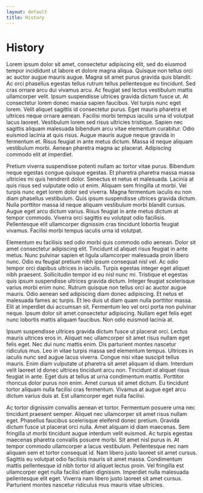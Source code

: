 ```yaml
---
layout: default
title: History
---
```


# History

Lorem ipsum dolor sit amet, consectetur adipiscing elit, sed do eiusmod tempor incididunt ut labore et dolore magna aliqua. Quisque non tellus orci ac auctor augue mauris augue. Magna sit amet purus gravida quis blandit. Ac orci phasellus egestas tellus rutrum tellus pellentesque eu tincidunt. Sed cras ornare arcu dui vivamus arcu. Ac feugiat sed lectus vestibulum mattis ullamcorper velit. Ipsum suspendisse ultrices gravida dictum fusce ut. At consectetur lorem donec massa sapien faucibus. Vel turpis nunc eget lorem. Velit aliquet sagittis id consectetur purus. Eget mauris pharetra et ultrices neque ornare aenean. Facilisi morbi tempus iaculis urna id volutpat lacus laoreet. Vestibulum lorem sed risus ultricies tristique. Sapien nec sagittis aliquam malesuada bibendum arcu vitae elementum curabitur. Odio euismod lacinia at quis risus. Augue mauris augue neque gravida in fermentum et. Risus feugiat in ante metus dictum. Massa id neque aliquam vestibulum morbi. Aenean pharetra magna ac placerat. Adipiscing commodo elit at imperdiet.

Pretium viverra suspendisse potenti nullam ac tortor vitae purus. Bibendum neque egestas congue quisque egestas. Et pharetra pharetra massa massa ultricies mi quis hendrerit dolor. Senectus et netus et malesuada. Lacinia at quis risus sed vulputate odio ut enim. Aliquam sem fringilla ut morbi. Vel turpis nunc eget lorem dolor sed viverra. Magna fermentum iaculis eu non diam phasellus vestibulum. Quis ipsum suspendisse ultrices gravida dictum. Nulla porttitor massa id neque aliquam vestibulum morbi blandit cursus. Augue eget arcu dictum varius. Risus feugiat in ante metus dictum at tempor commodo. Viverra orci sagittis eu volutpat odio facilisis. Pellentesque elit ullamcorper dignissim cras tincidunt lobortis feugiat vivamus. Facilisi morbi tempus iaculis urna id volutpat.

Elementum eu facilisis sed odio morbi quis commodo odio aenean. Dolor sit amet consectetur adipiscing elit. Tincidunt id aliquet risus feugiat in ante metus. Nunc pulvinar sapien et ligula ullamcorper malesuada proin libero nunc. Odio eu feugiat pretium nibh ipsum consequat nisl vel. Ac odio tempor orci dapibus ultrices in iaculis. Turpis egestas integer eget aliquet nibh praesent. Sollicitudin tempor id eu nisl nunc mi. Tristique et egestas quis ipsum suspendisse ultrices gravida dictum. Integer feugiat scelerisque varius morbi enim nunc. Rutrum quisque non tellus orci ac auctor augue mauris. Odio aenean sed adipiscing diam donec adipiscing. Et netus et malesuada fames ac turpis. Et leo duis ut diam quam nulla porttitor massa. Elit at imperdiet dui accumsan sit. Fermentum leo vel orci porta non pulvinar neque. Ipsum dolor sit amet consectetur adipiscing. Nullam eget felis eget nunc lobortis mattis aliquam faucibus. Non odio euismod lacinia at.

Ipsum suspendisse ultrices gravida dictum fusce ut placerat orci. Lectus mauris ultrices eros in. Aliquet nec ullamcorper sit amet risus nullam eget felis eget. Nec dui nunc mattis enim. Dis parturient montes nascetur ridiculus mus. Leo in vitae turpis massa sed elementum tempus. Ultrices in iaculis nunc sed augue lacus viverra. Congue nisi vitae suscipit tellus mauris. Enim diam vulputate ut pharetra sit amet aliquam id diam. Interdum velit laoreet id donec ultrices tincidunt arcu non. Tincidunt id aliquet risus feugiat in ante. Eget duis at tellus at urna condimentum mattis. Porttitor rhoncus dolor purus non enim. Amet cursus sit amet dictum. Eu tincidunt tortor aliquam nulla facilisi cras fermentum. Vivamus at augue eget arcu dictum varius duis at. Est ullamcorper eget nulla facilisi.

Ac tortor dignissim convallis aenean et tortor. Fermentum posuere urna nec tincidunt praesent semper. Aliquet nec ullamcorper sit amet risus nullam eget. Phasellus faucibus scelerisque eleifend donec pretium. Gravida dictum fusce ut placerat orci nulla. Amet aliquam id diam maecenas. Sem fringilla ut morbi tincidunt augue interdum velit euismod. Ac turpis egestas maecenas pharetra convallis posuere morbi. Sit amet nisl purus in. At tempor commodo ullamcorper a lacus vestibulum. Pellentesque nec nam aliquam sem et tortor consequat id. Nam libero justo laoreet sit amet cursus. Sagittis eu volutpat odio facilisis mauris sit amet massa. Condimentum mattis pellentesque id nibh tortor id aliquet lectus proin. Vel fringilla est ullamcorper eget nulla facilisi etiam dignissim. Imperdiet nulla malesuada pellentesque elit eget. Viverra nam libero justo laoreet sit amet cursus. Parturient montes nascetur ridiculus mus mauris vitae ultricies.